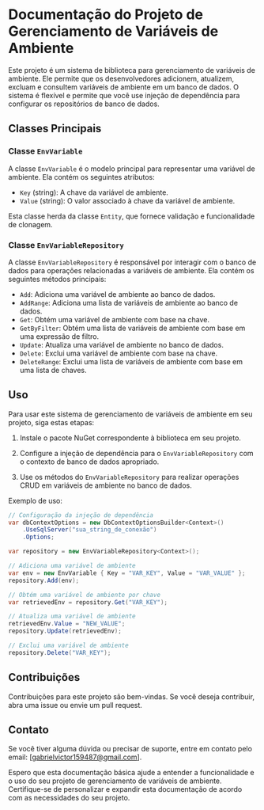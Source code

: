 # Documentação do Projeto de Gerenciamento de Variáveis de Ambiente

Este projeto é um sistema de biblioteca para gerenciamento de variáveis de ambiente. Ele permite que os desenvolvedores adicionem, atualizem, excluam e consultem variáveis de ambiente em um banco de dados. O sistema é flexível e permite que você use injeção de dependência para configurar os repositórios de banco de dados.

## Classes Principais

### Classe `EnvVariable`

A classe `EnvVariable` é o modelo principal para representar uma variável de ambiente. Ela contém os seguintes atributos:

- `Key` (string): A chave da variável de ambiente.
- `Value` (string): O valor associado à chave da variável de ambiente.

Esta classe herda da classe `Entity`, que fornece validação e funcionalidade de clonagem.

### Classe `EnvVariableRepository`

A classe `EnvVariableRepository` é responsável por interagir com o banco de dados para operações relacionadas a variáveis de ambiente. Ela contém os seguintes métodos principais:

- `Add`: Adiciona uma variável de ambiente ao banco de dados.
- `AddRange`: Adiciona uma lista de variáveis de ambiente ao banco de dados.
- `Get`: Obtém uma variável de ambiente com base na chave.
- `GetByFilter`: Obtém uma lista de variáveis de ambiente com base em uma expressão de filtro.
- `Update`: Atualiza uma variável de ambiente no banco de dados.
- `Delete`: Exclui uma variável de ambiente com base na chave.
- `DeleteRange`: Exclui uma lista de variáveis de ambiente com base em uma lista de chaves.

## Uso

Para usar este sistema de gerenciamento de variáveis de ambiente em seu projeto, siga estas etapas:

1. Instale o pacote NuGet correspondente à biblioteca em seu projeto.

2. Configure a injeção de dependência para o `EnvVariableRepository` com o contexto de banco de dados apropriado.

3. Use os métodos do `EnvVariableRepository` para realizar operações CRUD em variáveis de ambiente no banco de dados.

Exemplo de uso:

```csharp
// Configuração da injeção de dependência
var dbContextOptions = new DbContextOptionsBuilder<Context>()
    .UseSqlServer("sua_string_de_conexão")
    .Options;

var repository = new EnvVariableRepository<Context>();

// Adiciona uma variável de ambiente
var env = new EnvVariable { Key = "VAR_KEY", Value = "VAR_VALUE" };
repository.Add(env);

// Obtém uma variável de ambiente por chave
var retrievedEnv = repository.Get("VAR_KEY");

// Atualiza uma variável de ambiente
retrievedEnv.Value = "NEW_VALUE";
repository.Update(retrievedEnv);

// Exclui uma variável de ambiente
repository.Delete("VAR_KEY");
```


## Contribuições

Contribuições para este projeto são bem-vindas. Se você deseja contribuir, abra uma issue ou envie um pull request.

## Contato

Se você tiver alguma dúvida ou precisar de suporte, entre em contato pelo email: [gabrielvictor159487@gmail.com].

Espero que esta documentação básica ajude a entender a funcionalidade e o uso do seu projeto de gerenciamento de variáveis de ambiente. Certifique-se de personalizar e expandir esta documentação de acordo com as necessidades do seu projeto.
